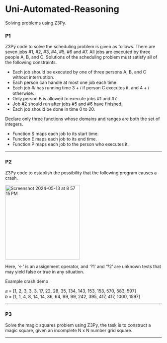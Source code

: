 # Uni-Automated-Reasoning
Solving problems using Z3Py.

### P1

Z3Py code to solve the scheduling problem is given as follows. There are seven jobs #1, #2, #3, #4, #5, #6 and #7. All jobs are executed by three people A, B, and C. Solutions of the scheduling problem must satisfy all of the following constraints.

* Each job should be executed by one of three persons A, B, and C without interruption.
* Each person can handle at most one job each time.
* Each job #𝑖 has running time 3 + 𝑖 if person C executes it, and 4 + 𝑖 otherwise.
* Only person B is allowed to execute jobs #1 and #7.
* Job #2 should run after jobs #5 and #6 have finished.
* Each job should be done in time 0 to 20.

Declare only three functions whose domains and ranges are both the set of integers.

* Function S maps each job to its start time.
* Function E maps each job to its end time.
* Function P maps each job to the person who executes it.

----
   
### P2

Z3Py code to establish the possibility that the following program causes a crash.

<img width="240" alt="Screenshot 2024-05-13 at 8 57 15 PM" src="https://github.com/ShubhamLolge/Uni-Automated-Reasoning/assets/75387392/07f9436a-fc77-498e-8f57-56c23a400913">

Here, ‘←’ is an assignment operator, and ‘?1’ and ‘?2’ are unknown tests that may yield false or true in any situation.

Example crash demo

𝑎 = [1, 2, 3, 3, 3, 17, 22, 28, 35, 134, 143, 153, 153, 570, 583, 597]   
𝑏 = [1, 1, 4, 8, 14, 14, 36, 64, 99, 99, 242, 395, 417, 417, 1000, 1597]   


----


### P3 

Solve the magic squares problem using Z3Py, the task is to construct a magic square, given an incomplete N x N number grid square.   

-----
